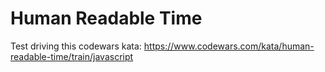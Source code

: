 # Human Readable Time
Test driving this codewars kata:
https://www.codewars.com/kata/human-readable-time/train/javascript
